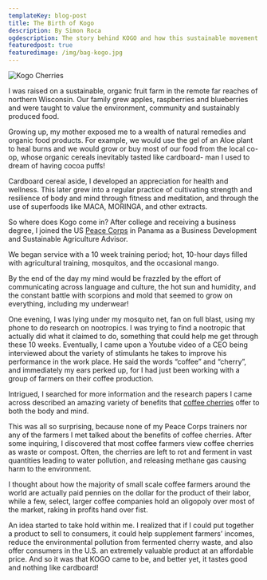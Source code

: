 ```yaml
---
templateKey: blog-post
title: The Birth of Kogo
description: By Simon Roca
ogdescription: The story behind KOGO and how this sustainable movement began.
featuredpost: true
featuredimage: /img/bag-kogo.jpg
---
```


![](/img/bag-kogo.jpg "Kogo Cherries")

I was raised on a sustainable, organic fruit farm in the remote far reaches of northern Wisconsin. Our family grew apples, raspberries and blueberries and were taught to value the environment, community and sustainably produced food.

Growing up, my mother exposed me to a wealth of natural remedies and organic food products. For example, we would use the gel of an Aloe plant to heal burns and we would grow or buy most of our food from the local co-op, whose organic cereals inevitably tasted like cardboard- man I used to dream of having cocoa puffs!

Cardboard cereal aside, I developed an appreciation for health and wellness. This later grew into a regular practice of cultivating strength and resilience of body and mind through fitness and meditation, and through the use of superfoods like MACA, MORINGA, and other extracts.

So where does Kogo come in? After college and receiving a business degree, I joined the US [Peace Corps](/blog/new-normal) in Panama as a Business Development and Sustainable Agriculture Advisor.

We began service with a 10 week training period; hot, 10-hour days filled with agricultural training, mosquitos, and the occasional mango.

By the end of the day my mind would be frazzled by the effort of communicating across language and culture, the hot sun and humidity, and the constant battle with scorpions and mold that seemed to grow on everything, including my underwear!

One evening, I was lying under my mosquito net, fan on full blast, using my phone to do research on nootropics. I was trying to find a nootropic that actually did what it claimed to do, something that could help me get through these 10 weeks. Eventually, I came upon a Youtube video of a CEO being interviewed about the variety of stimulants he takes to improve his performance in the work place. He said the words “coffee” and “cherry”, and immediately my ears perked up, for I had just been working with a group of farmers on their coffee production.

Intrigued, I searched for more information and the research papers I came across described an amazing variety of benefits that [coffee cherries](/shop/kogo-coffee-cherries) offer to both the body and mind.

This was all so surprising, because none of my Peace Corps trainers nor any of the farmers I met talked about the benefits of coffee cherries. After some inquiring, I discovered that most coffee farmers view coffee cherries as waste or compost. Often, the cherries are left to rot and ferment in vast quantities leading to water pollution, and releasing methane gas causing harm to the environment.

I thought about how the majority of small scale coffee farmers around the world are actually paid pennies on the dollar for the product of their labor, while a few, select, larger coffee companies hold an oligopoly over most of the market, raking in profits hand over fist.

An idea started to take hold within me. I realized that if I could put together a product to sell to consumers, it could help supplement farmers’ incomes, reduce the environmental pollution from fermented cherry waste, and also offer consumers in the U.S. an extremely valuable product at an affordable price. And so it was that KOGO came to be, and better yet, it tastes good and nothing like cardboard!
